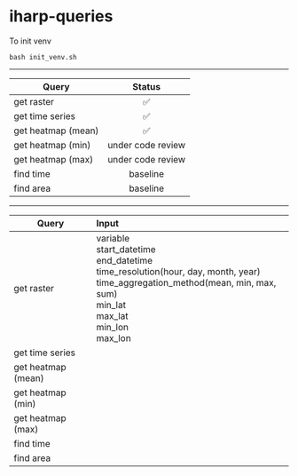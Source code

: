 # iharp-queries

To init venv
```
bash init_venv.sh 
```

---

| Query              |       Status       |
| ------------------ | :----------------: |
| get raster         | :white_check_mark: |
| get time series    | :white_check_mark: |
| get heatmap (mean) | :white_check_mark: |
| get heatmap (min)  | under code review  |
| get heatmap (max)  | under code review  |
| find time          |      baseline      |
| find area          |      baseline      |

---

| Query              | Input                                                                                                                                                                                     |
| ------------------ | :---------------------------------------------------------------------------------------------------------------------------------------------------------------------------------------- |
| get raster         | variable</br>start_datetime</br>end_datetime</br>time_resolution(hour, day, month, year)</br>time_aggregation_method(mean, min, max, sum)</br>min_lat</br>max_lat</br>min_lon</br>max_lon |
| get time series    |                                                                                                                                                                                           |
| get heatmap (mean) |                                                                                                                                                                                           |
| get heatmap (min)  |                                                                                                                                                                                           |
| get heatmap (max)  |                                                                                                                                                                                           |
| find time          |                                                                                                                                                                                           |
| find area          |                                                                                                                                                                                           |